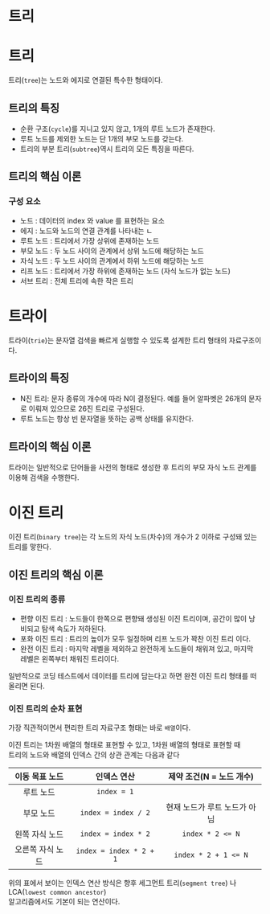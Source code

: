 트리
===

# 트리

트리(`tree`)는 노드와 에지로 연결된 특수한 형태이다.

## 트리의 특징

- 순환 구조(`cycle`)를 지니고 있지 않고, 1개의 루트 노드가 존재한다.
- 루트 노드를 제외한 노드는 단 1개의 부모 노드를 갖는다.
- 트리의 부분 트리(`subtree`)역시 트리의 모든 특징을 따른다.

## 트리의 핵심 이론

### 구성 요소

- 노드 : 데이터의 index 와 value 를 표현하는 요소
- 에지 : 노드와 노드의 연결 관계를 나타내는 ㄴ
- 루트 노드 : 트리에서 가장 상위에 존재하는 노드
- 부모 노드 : 두 노드 사이의 관계에서 상위 노드에 해당하는 노드
- 자식 노드 : 두 노드 사이의 관계에서 하위 노드에 해당하는 노드
- 리프 노드 : 트리에서 가장 하위에 존재하는 노드 (자식 노드가 없는 노드)
- 서브 트리 : 전체 트리에 속한 작은 트리

# 트라이

트라이(`trie`)는 문자열 검색을 빠르게 실행할 수 있도록 설계한 트리 형태의 자료구조이다.

## 트라이의 특징

- N진 트리: 문자 종류의 개수에 따라 N이 결정된다. 예를 들어 알파벳은 26개의 문자로 이뤄져 있으므로 26진 트리로 구성된다.
- 루트 노드는 항상 빈 문자열을 뜻하는 공백 상태를 유지한다.

## 트라이의 핵심 이론

트라이는 일반적으로 단어들을 사전의 형태로 생성한 후 트리의 부모 자식 노드 관계를 이용해 검색을 수행한다.

# 이진 트리

이진 트리(`binary tree`)는 각 노드의 자식 노드(차수)의 개수가 2 이하로 구성돼 있는 트리를 맣한다.

## 이진 트리의 핵심 이론

### 이진 트리의 종류

- 편향 이진 트리 : 노드들이 한쪽으로 편향돼 생성된 이진 트리이며, 공간이 많이 낭비되고 탐색 속도가 저하된다.
- 포화 이진 트리 : 트리의 높이가 모두 일정하며 리프 노드가 꽉찬 이진 트리 이다.
- 완전 이진 트리 : 마지막 레벨을 제외하고 완전하게 노드들이 채워져 있고, 마지막 레벨은 왼쪽부터 채워진 트리이다.

일반적으로 코딩 테스트에서 데이터를 트리에 담는다고 하면 완전 이진 트리 형태를 떠올리면 된다.

### 이진 트리의 순차 표현

가장 직관적이면서 편리한 트리 자료구조 형태는 바로 `배열`이다.

이진 트리는 1차원 배열의 형태로 표현할 수 있고, 1차원 배열의 형태로 표현할 때  
트리의 노드와 배열의 인덱스 간의 상관 관계는 다음과 같다

|이동 목표 노드|인덱스 연산|제약 조건(N = 노드 개수)|
|:---:|:---:|:---:|
|루트 노드|`index = 1`|  |
|부모 노드|`index = index / 2`|현재 노드가 루트 노드가 아님|
|왼쪽 자식 노드|`index = index * 2`|`index * 2 <= N`|
|오른쪽 자식 노드|`index = index * 2 + 1`|`index * 2 + 1 <= N`|

위의 표에서 보이는 인덱스 연산 방식은 향후 세그먼트 트리(`segment tree`) 나 LCA(`lowest common ancestor`)  
알고리즘에서도 기본이 되는 연산이다.

